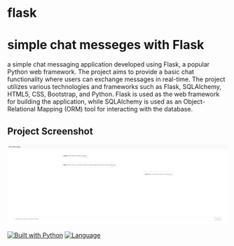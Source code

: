 # flask

# simple chat messeges with Flask
a simple chat messaging application developed using Flask, a popular Python web framework. The project aims to provide a basic chat functionality where users can exchange messages in real-time.
The project utilizes various technologies and frameworks such as Flask, SQLAlchemy, HTML5, CSS, Bootstrap, and Python. Flask is used as the web framework for building the application, while SQLAlchemy is used as an Object-Relational Mapping (ORM) tool for interacting with the database.



## Project Screenshot
![](https://github.com/TahaAlothman/flask/blob/main/screencapture.png)



[![Built with Python](https://img.shields.io/badge/Built%20with-Python-blue)](https://www.python.org/)
[![Language](https://img.shields.io/badge/Language-Python-blue.svg)](https://www.python.org/)
